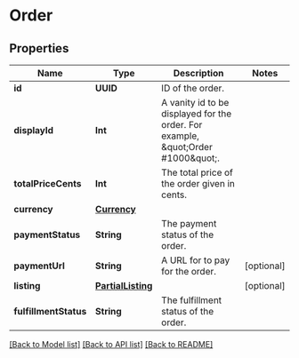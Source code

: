 # Order

## Properties
Name | Type | Description | Notes
------------ | ------------- | ------------- | -------------
**id** | **UUID** | ID of the order. | 
**displayId** | **Int** | A vanity id to be displayed for the order. For example, \&quot;Order #1000\&quot;. | 
**totalPriceCents** | **Int** | The total price of the order given in cents. | 
**currency** | [**Currency**](Currency.md) |  | 
**paymentStatus** | **String** | The payment status of the order. | 
**paymentUrl** | **String** | A URL for to pay for the order. | [optional] 
**listing** | [**PartialListing**](PartialListing.md) |  | [optional] 
**fulfillmentStatus** | **String** | The fulfillment status of the order. | 

[[Back to Model list]](../README.md#documentation-for-models) [[Back to API list]](../README.md#documentation-for-api-endpoints) [[Back to README]](../README.md)


